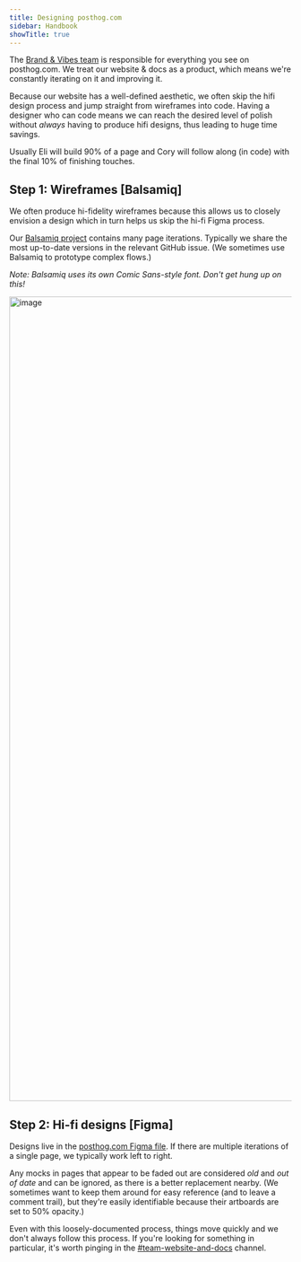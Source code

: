 ```yaml
---
title: Designing posthog.com
sidebar: Handbook
showTitle: true
---
```


The [Brand & Vibes team](/teams/brand) is responsible for everything you see on posthog.com. We treat our website & docs as a product, which means we're constantly iterating on it and improving it.

Because our website has a well-defined aesthetic, we often skip the hifi design process and jump straight from wireframes into code. Having a designer who can code means we can reach the desired level of polish without _always_ having to produce hifi designs, thus leading to huge time savings.

Usually Eli will build 90% of a page and Cory will follow along (in code) with the final 10% of finishing touches.

## Step 1: Wireframes [Balsamiq]

We often produce hi-fidelity wireframes because this allows us to closely envision a design which in turn helps us skip the hi-fi Figma process.

Our [Balsamiq project](https://balsamiq.cloud/sd0i9zq/poenphz/rADB6) contains many page iterations. Typically we share the most up-to-date versions in the relevant GitHub issue. (We sometimes use Balsamiq to prototype complex flows.)

_Note: Balsamiq uses its own Comic Sans-style font. Don't get hung up on this!_

<img width="1434" alt="image" src="https://user-images.githubusercontent.com/154479/221651322-56a69559-7e68-4fd8-92ac-c1068cd202eb.png" />

## Step 2: Hi-fi designs [Figma]

Designs live in the [posthog.com Figma file](https://www.figma.com/file/CLj2U34xpNiHuZRo73GJPm/posthog.com?node-id=4046%3A85573). If there are multiple iterations of a single page, we typically work left to right.

Any mocks in pages that appear to be faded out are considered _old_ and _out of date_ and can be ignored, as there is a better replacement nearby. (We sometimes want to keep them around for easy reference (and to leave a comment trail), but they're easily identifiable because their artboards are set to 50% opacity.)

Even with this loosely-documented process, things move quickly and we don't always follow this process. If you're looking for something in particular, it's worth pinging in the [#team-website-and-docs](https://posthog.slack.com/archives/C01V9AT7DK4) channel.
